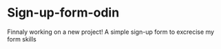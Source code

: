 # Sign-up-form-odin
Finnaly working on a new project! A simple sign-up form to excrecise my form skills
